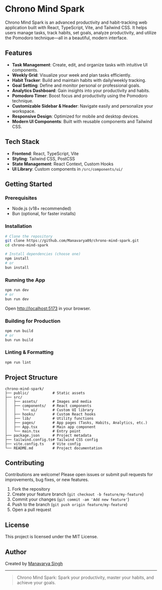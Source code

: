 # Chrono Mind Spark

Chrono Mind Spark is an advanced productivity and habit-tracking web application built with React, TypeScript, Vite, and Tailwind CSS. It helps users manage tasks, track habits, set goals, analyze productivity, and utilize the Pomodoro technique—all in a beautiful, modern interface.

## Features

- **Task Management**: Create, edit, and organize tasks with intuitive UI components.
- **Weekly Grid**: Visualize your week and plan tasks efficiently.
- **Habit Tracker**: Build and maintain habits with daily/weekly tracking.
- **Goal Setting**: Define and monitor personal or professional goals.
- **Analytics Dashboard**: Gain insights into your productivity and habits.
- **Pomodoro Timer**: Boost focus and productivity using the Pomodoro technique.
- **Customizable Sidebar & Header**: Navigate easily and personalize your workspace.
- **Responsive Design**: Optimized for mobile and desktop devices.
- **Modern UI Components**: Built with reusable components and Tailwind CSS.

## Tech Stack

- **Frontend**: React, TypeScript, Vite
- **Styling**: Tailwind CSS, PostCSS
- **State Management**: React Context, Custom Hooks
- **UI Library**: Custom components in `/src/components/ui/`

## Getting Started

### Prerequisites
- Node.js (v18+ recommended)
- Bun (optional, for faster installs)

### Installation

```bash
# Clone the repository
git clone https://github.com/Manavarya09/chrono-mind-spark.git
cd chrono-mind-spark

# Install dependencies (choose one)
npm install
# or
bun install
```

### Running the App

```bash
npm run dev
# or
bun run dev
```

Open [http://localhost:5173](http://localhost:5173) in your browser.

### Building for Production

```bash
npm run build
# or
bun run build
```

### Linting & Formatting

```bash
npm run lint
```

## Project Structure

```
chrono-mind-spark/
├── public/           # Static assets
├── src/
│   ├── assets/       # Images and media
│   ├── components/   # React components
│   │   └── ui/       # Custom UI library
│   ├── hooks/        # Custom React hooks
│   ├── lib/          # Utility functions
│   ├── pages/        # App pages (Tasks, Habits, Analytics, etc.)
│   ├── App.tsx       # Main app component
│   └── main.tsx      # Entry point
├── package.json      # Project metadata
├── tailwind.config.ts# Tailwind CSS config
├── vite.config.ts    # Vite config
└── README.md         # Project documentation
```

## Contributing

Contributions are welcome! Please open issues or submit pull requests for improvements, bug fixes, or new features.

1. Fork the repository
2. Create your feature branch (`git checkout -b feature/my-feature`)
3. Commit your changes (`git commit -am 'Add new feature'`)
4. Push to the branch (`git push origin feature/my-feature`)
5. Open a pull request

## License

This project is licensed under the MIT License.

## Author

Created by [Manavarya Singh](https://github.com/Manavarya09)

---

> Chrono Mind Spark: Spark your productivity, master your habits, and achieve your goals.

